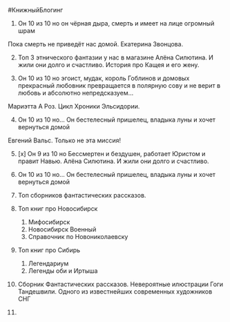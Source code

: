 #КнижныйБлогинг
1. Он 10 из 10 но 
    он чёрная дыра, смерть и имеет на лице огромный шрам

Пока смерть не приведёт нас домой. Екатерина Звонцова.

2. Топ 3 этнического фантазии у нас в магазине
	Алёна Силютина. И жили они долго и счастливо.
	История про Кащея и его жену.

4. Он 10 из 10 но
эгоист, мудак, король Гоблинов и домовых
прекрасный любовник
превращается в полярную сову и не верит в любовь и абсолютно непредсказуем...

Мариэтта А Роз. Цикл Хроники Эльсидории.

4. Он 10 из 10 но...
Он бестелесный пришелец, владыка луны и хочет вернуться домой

Евгений Вальс. Только не эта миссия!

5. [x] Он 9 из 10 но  Бессмертен и бездушен, работает Юристом и правит Навью. Алёна Силютина. И жили они долго и счастливо.

6. Он 10 из 10 но...
Он бестелесный пришелец, владыка луны и хочет вернуться домой

7. Топ сборников фантастических рассказов.

8. Топ книг про Новосибирск
	1. Мифосибирск
	2. Новосибирск Военный
	3. Справочник по Новониколаевску

9. Топ книг про Сибирь 
	1. Легендариум
	2. Легенды оби и Иртыша

10. Сборник Фантастических рассказов.
		Невероятные илюстрации Гоги Тандешвили. Одного из известнейших современных художников СНГ
1. 
